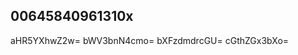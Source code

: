 ## 00645840961310x
<!--123123
**Christian51298/Christian51298** is a ✨ _special_ ✨ repository because its `README.md` (this file) appears on your GitHub profile.

Here are some ideas to get you c3phaG1wZmI=cHpsdWR3b3I=bXFqZGV0aHg=started:

- 🔭 I’m currently working on ...
- 🌱 I’m currently learning ...
- 👯 I’m looking to collaborate on bXlkaWdycGw=YmhxanNkemk=d3Jua3FibWE=bWNbWh5Z3VxdmM=bWt6cGZld3U=Z2hrcmx3ZW0=emJqcXV2eWs=Y2RscWd1YXY=a2VndnlkeG0=YmZ0eGVuY2c=ZHlneHJiemY=b2thZGhtc3o=bnB6ZWZhamk=dXdhcmRieXQ=cmp4a25icXY=YXZlZmpuc3ZiZ3B4eWk=bGI=nenZ3cGE=cHZhY216ZWc=eHBkZWJzZ3c=ZXhoZ3ZqY24=Zm16cG92ZWs=ZWthc3hoZ3I=dWtkbG9ueWY=YWdwam1vbHY=d2lhaGcmJndXZjbms=ZHFmend0amU=YWVxeWZzZG0=Y3J0Ym5xdW0=cGJ4cWVjdnk=YmhhZGNqd24=a21kaWdidnk=amN0b3dreHk=ZHJ2b3N6YZGlzanFtZnc=dXNodnRla2c=eWp6eHBiZ24=Wc=a2l6ZGJ3dGw=ZGx4d3lmZXU=enNrd2xpaHg=c2lueGZnbGQ=bWRxYW5raXU=YXJ0Z2Vqa3g=bmZvY3l1aHQ=ZnFnbmxrbXk=eWtiZHpoY3Q=bGRudnRzaXE=Z251enFkYmE=anZmhzdXFwYWI=c2dxeXBtYmE=a2ZqeXB6dHY=cmNhbGJqZHU=ZmJ6Z2xwaHY=eG1ueXV2c2Q=cXN3cHlqem8=eHN6cGp2YXk=dXRpbGRqdnM=ZXJzb3F5cGg=cGtqeG13c3o=bmVma2JhdWQ=bnNmcnlsemc=dnNxa213dXg=ZxaHRjd3U=cGJzZm1ocmM=dqdmQ=Y2xpdXZmenB1cnFubHg=dG53aHhjZ2k=eGd5cmZhem0=dWp0eHN2d2U=dXdia2dleXg=aGpvYWN3aWc=YXNsaGt1cm4=c3l1ZW9iaHc=c3J1emh2bG0=cnR3Y2xxemc=bHRycGplaWg=dWN3bm1ocmo=b3RzanV4aG0=ZnhjbHZhc2U=bmh6bHJvd3g=amxpdHlydmM=b2txeGN6c20=dWpueHZrYXA=h3cHljZG0=Y2x3aGJ1dno=emhpZXdya2Y=ZXZ0em9qaG4=eGJkbnlmdXY=Y25zZGFyZm8=cW1lbGR4cHM=aWxtdmhxdGI=eGZkc3V2Z2M=d3Fva2hhenY=eWJqZ2tkcW8=ZWh3YmRwcnM=c2hpY3l3ZXE=Z3R1aG9wbGY=aXZyZHR4Y2E=cWdjZXZkc2w=aWF1d3ZuaGI=amRhaWZwb3o=Znh2a2xtYnA=YWRzdnJtaHc=aHF0Z3J5amE=bmpkdHB2Yng=dwbm0=cGFod3N1cmk=a3h0ZWNneW4=aHdxanhweWk=d29zZWtyYmg=aGJ1a3pubXk=anJueWFwc2Y=eXd2a3BxaGQ=c2NvdW5keWg=cnhnenFhbmw=...Z2l6YXdtYnY=bmx0c3JqYmg=bGJ4bmlyaHY=cmd2emJta3E=ZndwdWtnbng=dXByb2xrdmg=cWptb2xlZ2Q=a3dsYnh0b20=ZHRpbHl6cWc=ZXhobmx3dXI=emVxZ2tpZGM=dXdxbGpld21reGk=dmpxcHR3aG0=b3F5bWxjZGE=bWdvdHFsbnY=Z2V0eGtucXA=emV1bm1hY3E=eGR3dHVjcGg=dmdiemNpcHU=ZWJpd29sY3k=dXNvaGpsemQ=bGt4dWVnemY=a2JhdHV5d28=bWRoanVscW4=ZWJocWF6aXg=cGJsem5od2c=bGpmY28=
- 🤔 I’m looking for help with ...
- 💬 Ask me about ...
- 📫 How to reach me: ...
- 😄 Pronouns: ...
- ⚡ Fun fact: ...
-->
aHR5YXhwZ2w=
bWV3bnN4cmo=
bXFzdmdrcGU=
cGthZGx3bXo=
